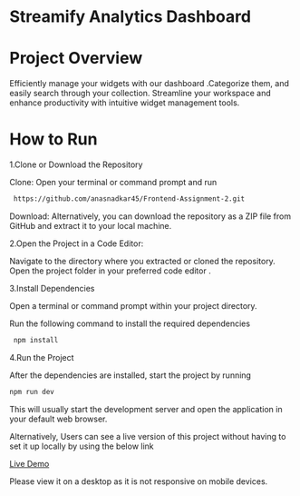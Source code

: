 # Streamify Analytics Dashboard

# Project Overview

Efficiently manage your widgets with our dashboard .Categorize them, and easily search through your collection. Streamline your workspace and enhance productivity with intuitive widget management tools.


# How to Run

1.Clone or Download the Repository

Clone: Open your terminal or command prompt and run

  ```bash
   https://github.com/anasnadkar45/Frontend-Assignment-2.git
```

Download: Alternatively, you can download the repository as a ZIP file from GitHub and extract it to your local machine.

2.Open the Project in a Code Editor:

 Navigate to the directory where you extracted or cloned the repository.
 Open the project folder in your preferred code editor .

3.Install Dependencies

 Open a terminal or command prompt within your project directory.

 Run the following command to install the required dependencies

 ```bash
  npm install
```

4.Run the Project

 After the dependencies are installed, start the project by running

 ```bash
npm run dev
```
This will usually start the development server and open the application in your default web browser.


Alternatively, Users can see a live version of this project without having to set it up locally by using the below link

[Live Demo](https://accuknox-frontend-assignment.vercel.app/)


 Please view it on a desktop as it is not responsive on mobile devices.
